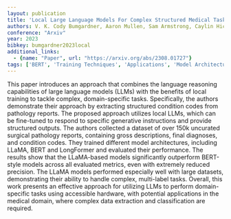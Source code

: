 ```yaml
---
layout: publication
title: 'Local Large Language Models For Complex Structured Medical Tasks'
authors: V. K. Cody Bumgardner, Aaron Mullen, Sam Armstrong, Caylin Hickey, Jeff Talbert
conference: "Arxiv"
year: 2023
bibkey: bumgardner2023local
additional_links:
  - {name: "Paper", url: "https://arxiv.org/abs/2308.01727"}
tags: ['BERT', 'Training Techniques', 'Applications', 'Model Architecture']
---
```

This paper introduces an approach that combines the language reasoning
capabilities of large language models (LLMs) with the benefits of local
training to tackle complex, domain-specific tasks. Specifically, the authors
demonstrate their approach by extracting structured condition codes from
pathology reports. The proposed approach utilizes local LLMs, which can be
fine-tuned to respond to specific generative instructions and provide
structured outputs. The authors collected a dataset of over 150k uncurated
surgical pathology reports, containing gross descriptions, final diagnoses, and
condition codes. They trained different model architectures, including LLaMA,
BERT and LongFormer and evaluated their performance. The results show that the
LLaMA-based models significantly outperform BERT-style models across all
evaluated metrics, even with extremely reduced precision. The LLaMA models
performed especially well with large datasets, demonstrating their ability to
handle complex, multi-label tasks. Overall, this work presents an effective
approach for utilizing LLMs to perform domain-specific tasks using accessible
hardware, with potential applications in the medical domain, where complex data
extraction and classification are required.
